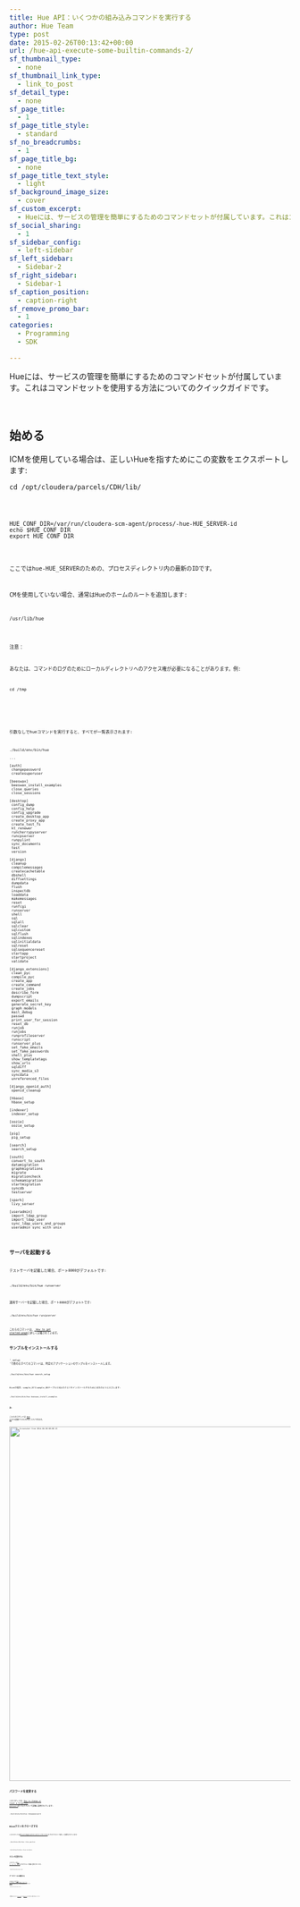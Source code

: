 ```yaml
---
title: Hue API：いくつかの組み込みコマンドを実行する
author: Hue Team
type: post
date: 2015-02-26T00:13:42+00:00
url: /hue-api-execute-some-builtin-commands-2/
sf_thumbnail_type:
  - none
sf_thumbnail_link_type:
  - link_to_post
sf_detail_type:
  - none
sf_page_title:
  - 1
sf_page_title_style:
  - standard
sf_no_breadcrumbs:
  - 1
sf_page_title_bg:
  - none
sf_page_title_text_style:
  - light
sf_background_image_size:
  - cover
sf_custom_excerpt:
  - Hueには、サービスの管理を簡単にするためのコマンドセットが付属しています。これはコマンドセットを使用する方法についてのクイックガイドです。
sf_social_sharing:
  - 1
sf_sidebar_config:
  - left-sidebar
sf_left_sidebar:
  - Sidebar-2
sf_right_sidebar:
  - Sidebar-1
sf_caption_position:
  - caption-right
sf_remove_promo_bar:
  - 1
categories:
  - Programming
  - SDK

---
```

Hueには、サービスの管理を簡単にするためのコマンドセットが付属しています。これはコマンドセットを使用する方法についてのクイックガイドです。

&nbsp;

## 始める

ICMを使用している場合は、正しいHueを指すためにこの変数をエクスポートします:

<pre><code class="bash">cd /opt/cloudera/parcels/CDH/lib/</pre>

<pre><code class="bash">HUE_CONF_DIR=/var/run/cloudera-scm-agent/process/-hue-HUE_SERVER-id
echo $HUE_CONF_DIR
export HUE_CONF_DIR</pre>

ここで<id>はhue-HUE_SERVERのための、プロセスディレクトリ内の最新のIDです。

CMを使用していない場合、通常はHueのホームのルートを追加します:

<pre><code class="bash">/usr/lib/hue</pre>

注意：

あなたは、コマンドのログのためにローカルディレクトリへのアクセス権が必要になることがあります。例:

<pre><code class="bash">cd /tmp</pre>

&nbsp;

引数なしでhueコマンドを実行すると、すべてが一覧表示されます:

<pre><code class="bash">./build/env/bin/hue

...

[auth]
 changepassword
 createsuperuser

[beeswax]
 beeswax_install_examples
 close_queries
 close_sessions

[desktop]
 config_dump
 config_help
 config_upgrade
 create_desktop_app
 create_proxy_app
 create_test_fs
 kt_renewer
 runcherrypyserver
 runcpserver
 runpylint
 sync_documents
 test
 version

[django]
 cleanup
 compilemessages
 createcachetable
 dbshell
 diffsettings
 dumpdata
 flush
 inspectdb
 loaddata
 makemessages
 reset
 runfcgi
 runserver
 shell
 sql
 sqlall
 sqlclear
 sqlcustom
 sqlflush
 sqlindexes
 sqlinitialdata
 sqlreset
 sqlsequencereset
 startapp
 startproject
 validate

[django_extensions]
 clean_pyc
 compile_pyc
 create_app
 create_command
 create_jobs
 describe_form
 dumpscript
 export_emails
 generate_secret_key
 graph_models
 mail_debug
 passwd
 print_user_for_session
 reset_db
 runjob
 runjobs
 runprofileserver
 runscript
 runserver_plus
 set_fake_emails
 set_fake_passwords
 shell_plus
 show_templatetags
 show_urls
 sqldiff
 sync_media_s3
 syncdata
 unreferenced_files

[django_openid_auth]
 openid_cleanup

[hbase]
 hbase_setup

[indexer]
 indexer_setup

[oozie]
 oozie_setup

[pig]
 pig_setup

[search]
 search_setup

[south]
 convert_to_south
 datamigration
 graphmigrations
 migrate
 migrationcheck
 schemamigration
 startmigration
 syncdb
 testserver

[spark]
 livy_server

[useradmin]
 import_ldap_group
 import_ldap_user
 sync_ldap_users_and_groups
 useradmin_sync_with_unix
</pre>

## サーバを起動する

テストサーバを記載した場合、ポート8000がデフォルトです:

<pre><code class="bash">./build/env/bin/hue runserver</pre>

運用サーバーを記載した場合、ポート8888がデフォルトです:

<pre><code class="bash">./build/env/bin/hue runcpserver</pre>

これらのコマンドは、[ How to get started page][1]に詳しく記載されています。

## サンプルをインストールする

&#8216;_setup &#8216;で終わるすべてのコマンドは、特定のアプリケーションのサンプルをインストールします。

<pre><code class="bash">./build/env/bin/hue search_setup</pre>

Hiveの場合、sample\_07とsample\_08テーブルとSQLのクエリをインストールするためには次のように入力します:

<pre><code class="bash">./build/env/bin/hue beeswax_install_examples</pre>

**注**:

これらのコマンドは [Web UI][2]から直接アクセスすることもできます。

[<img class="aligncenter size-full wp-image-1108" src="https://cdn.gethue.com/uploads/2014/03/Screenshot-from-2014-04-09-080615.png" alt="Screenshot from 2014-04-09 08:06:15" width="757" height="634" data-wp-pid="1108" />][3]

## パスワードを変更する

このコマンドは、[How to change or reset a forgotten password][4]のブログポストで詳細に説明されています:

<pre><code class="bash">./build/env/bin/hue changepassword</pre>

## Hiveクエリをクローズする

このコマンドは[HiveとImpalaクエリのライフサイクル][5]のブログポストで詳しく説明されています:

<pre><code class="bash">./build/env/bin/hue close_queries</pre>

<pre><code class="bash">./build/env/bin/hue close_sessions</pre>

## テストを実行する

このコマンドは[How to run the tests][6]のブログポストで詳細に説明されています:

<pre><code class="bash">./build/env/bin/hue test</pre>

## データベースに接続する

このコマンドは [How to manage the database with the shell][7]のブログポストで詳細に説明されています:

<pre><code class="bash">./build/env/bin/hue test</pre>

&nbsp;

&nbsp;

ご質問はありますか？[hue-user][8]または[@gethue][9]までお気軽にお問い合わせください！

 [1]: https://github.com/cloudera/hue#getting-started
 [2]: https://gethue.com/tutorial-live-demo-of-search-on-hadoop/
 [3]: https://cdn.gethue.com/uploads/2014/03/Screenshot-from-2014-04-09-080615.png
 [4]: https://gethue.com/password-management-in-hue/
 [5]: https://gethue.com/hadoop-tutorial-hive-and-impala-queries-life-cycle-2/?lang=ja "HiveとImpalaクエリのライフサイクル"
 [6]: https://gethue.com/tutorial-how-to-run-the-hue-integration-tests/
 [7]: https://gethue.com/how-to-manage-the-hue-database-with-the-shell/
 [8]: http://groups.google.com/a/cloudera.org/group/hue-user
 [9]: https://twitter.com/gethue
